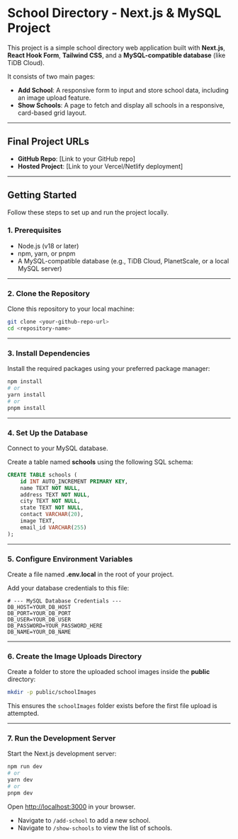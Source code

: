 # School Directory - Next.js & MySQL Project

This project is a simple school directory web application built with **Next.js**, **React Hook Form**, **Tailwind CSS**, and a **MySQL-compatible database** (like TiDB Cloud).

It consists of two main pages:

- **Add School**: A responsive form to input and store school data, including an image upload feature.  
- **Show Schools**: A page to fetch and display all schools in a responsive, card-based grid layout.  

---

## Final Project URLs

- **GitHub Repo**: [Link to your GitHub repo]  
- **Hosted Project**: [Link to your Vercel/Netlify deployment]  

---

## Getting Started

Follow these steps to set up and run the project locally.

### 1. Prerequisites

- Node.js (v18 or later)  
- npm, yarn, or pnpm  
- A MySQL-compatible database (e.g., TiDB Cloud, PlanetScale, or a local MySQL server)  

---

### 2. Clone the Repository

Clone this repository to your local machine:

```bash
git clone <your-github-repo-url>
cd <repository-name>
```

---

### 3. Install Dependencies

Install the required packages using your preferred package manager:

```bash
npm install
# or
yarn install
# or
pnpm install
```

---

### 4. Set Up the Database

Connect to your MySQL database.  

Create a table named **schools** using the following SQL schema:

```sql
CREATE TABLE schools (
    id INT AUTO_INCREMENT PRIMARY KEY,
    name TEXT NOT NULL,
    address TEXT NOT NULL,
    city TEXT NOT NULL,
    state TEXT NOT NULL,
    contact VARCHAR(20),
    image TEXT,
    email_id VARCHAR(255)
);
```

---

### 5. Configure Environment Variables

Create a file named **.env.local** in the root of your project.  

Add your database credentials to this file:

```env
# --- MySQL Database Credentials ---
DB_HOST=YOUR_DB_HOST
DB_PORT=YOUR_DB_PORT
DB_USER=YOUR_DB_USER
DB_PASSWORD=YOUR_PASSWORD_HERE
DB_NAME=YOUR_DB_NAME
```

---

### 6. Create the Image Uploads Directory

Create a folder to store the uploaded school images inside the **public** directory:

```bash
mkdir -p public/schoolImages
```

This ensures the `schoolImages` folder exists before the first file upload is attempted.

---

### 7. Run the Development Server

Start the Next.js development server:

```bash
npm run dev
# or
yarn dev
# or
pnpm dev
```

Open [http://localhost:3000](http://localhost:3000) in your browser.

- Navigate to `/add-school` to add a new school.  
- Navigate to `/show-schools` to view the list of schools.  
